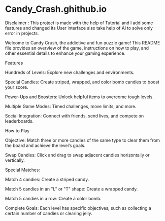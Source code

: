 # Candy_Crash.ghithub.io
 
Disclaimer : This project is made with the help of Tutorial and I add some features and changed its User interface also take help of Ai to solve only error in projects.

Welcome to Candy Crush, the addictive and fun puzzle game! This README file provides an overview of the game, instructions on how to play, and other essential details to enhance your gaming experience.

Features

Hundreds of Levels: Explore new challenges and environments.

Special Candies: Create striped, wrapped, and color bomb candies to boost your score.

Power-Ups and Boosters: Unlock helpful items to overcome tough levels.

Multiple Game Modes: Timed challenges, move limits, and more.

Social Integration: Connect with friends, send lives, and compete on leaderboards.

How to Play

Objective: Match three or more candies of the same type to clear them from the board and achieve the level’s goals.

Swap Candies: Click and drag to swap adjacent candies horizontally or vertically.

Special Matches:

Match 4 candies: Create a striped candy.

Match 5 candies in an "L" or "T" shape: Create a wrapped candy.

Match 5 candies in a row: Create a color bomb.

Complete Goals: Each level has specific objectives, such as collecting a certain number of candies or clearing jelly.

